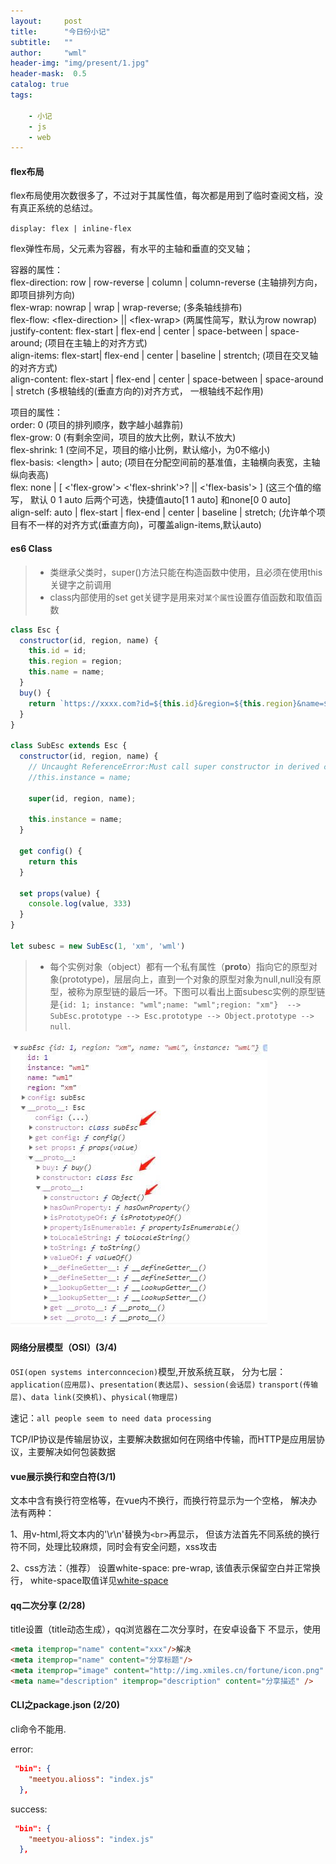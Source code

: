 ```yaml
---
layout:     post
title:      "今日份小记"
subtitle:   ""
author:     "wml"
header-img: "img/present/1.jpg"
header-mask:  0.5
catalog: true
tags:

    - 小记
    - js
    - web
---
```


#### flex布局

flex布局使用次数很多了，不过对于其属性值，每次都是用到了临时查阅文档，没有真正系统的总结过。

`display: flex | inline-flex`

flex弹性布局，父元素为容器，有水平的主轴和垂直的交叉轴；

容器的属性：  
flex-direction: row | row-reverse | column | column-reverse (主轴排列方向，即项目排列方向)  
flex-wrap: nowrap | wrap | wrap-reverse; (多条轴线排布)  
flex-flow: \<flex-direction> || \<flex-wrap> (两属性简写，默认为row nowrap)  
justify-content: flex-start | flex-end | center | space-between | space-around; (项目在主轴上的对齐方式)  
align-items: flex-start| flex-end | center | baseline | strentch; (项目在交叉轴的对齐方式)  
align-content: flex-start | flex-end | center | space-between | space-around | stretch (多根轴线的(垂直方向的)对齐方式， 一根轴线不起作用)

项目的属性：  
order: 0 (项目的排列顺序，数字越小越靠前)  
flex-grow: 0 (有剩余空间，项目的放大比例，默认不放大)  
flex-shrink: 1 (空间不足，项目的缩小比例，默认缩小，为0不缩小)  
flex-basis: \<length> | auto; (项目在分配空间前的基准值，主轴横向表宽，主轴纵向表高)  
flex: none | [ <'flex-grow'> <'flex-shrink'>? || <'flex-basis'> ] (这三个值的缩写， 默认 0 1 auto 后两个可选，快捷值auto[1 1 auto] 和none[0 0 auto]  
align-self: auto | flex-start | flex-end | center | baseline | stretch; (允许单个项目有不一样的对齐方式(垂直方向)，可覆盖align-items,默认auto)

#### es6 Class

> * 类继承父类时，super()方法只能在构造函数中使用，且必须在使用this关键字之前调用
> * class内部使用的set get关键字是用来对`某个属性`设置存值函数和取值函数

```js
class Esc {
  constructor(id, region, name) {
    this.id = id;
    this.region = region;
    this.name = name;
  }
  buy() {
    return `https://xxxx.com?id=${this.id}&region=${this.region}&name=${this.name}`;
  }
}

class SubEsc extends Esc {
  constructor(id, region, name) {
    // Uncaught ReferenceError:Must call super constructor in derived class before accessing 'this' or returning from derived constructor
    //this.instance = name;  

    super(id, region, name);

    this.instance = name;  
  }

  get config() {
    return this
  }

  set props(value) {
    console.log(value, 333)
  }
}

let subesc = new SubEsc(1, 'xm', 'wml')
```

> * 每个实例对象（object）都有一个私有属性（__proto__）指向它的原型对象(prototype)，层层向上，直到一个对象的原型对象为null,null没有原型，被称为原型链的最后一环。下图可以看出上面subesc实例的原型链是`{id: 1; instance: "wml";name: "wml";region: "xm"}  --> SubEsc.prototype --> Esc.prototype --> Object.prototype --> null`.

![present](/img/present/2.jpg)

#### 网络分层模型（OSI）(3/4)

`OSI(open systems interconncecion)`模型,开放系统互联，
分为七层：
`application(应用层)`、`presentation(表达层)`、`session(会话层)`
`transport(传输层)`、`data link(交换机)`、`physical(物理层)`

速记：`all people seem to need data processing`

TCP/IP协议是传输层协议，主要解决数据如何在网络中传输，而HTTP是应用层协议，主要解决如何包装数据

#### vue展示换行和空白符(3/1)

文本中含有换行符空格等，在vue内不换行，而换行符显示为一个空格，
解决办法有两种：

1、用v-html,将文本内的'\r\n'替换为`<br>`再显示，
但该方法首先不同系统的换行符不同，处理比较麻烦，同时会有安全问题，xss攻击

2、css方法：（推荐）
设置white-space: pre-wrap, 该值表示保留空白并正常换行，
white-space取值详见[white-space](http://www.w3school.com.cn/cssref/pr_text_white-space.asp)

#### qq二次分享 (2/28)

title设置（title动态生成），qq浏览器在二次分享时，在安卓设备下
不显示，使用

```html
<meta itemprop="name" content="xxx"/>解决
<meta itemprop="name" content="分享标题"/>
<meta itemprop="image" content="http://img.xmiles.cn/fortune/icon.png" />
<meta name="description" itemprop="description" content="分享描述" />
```

#### CLI之package.json (2/20)

cli命令不能用.

error:

```json
 "bin": {
    "meetyou.alioss": "index.js"
  },
```

success:

```json
 "bin": {
    "meetyou-alioss": "index.js"
  },
```